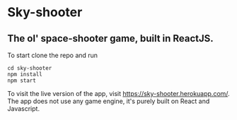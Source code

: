 # Sky-shooter

## The ol' space-shooter game, built in ReactJS.

To start clone the repo and run
```
cd sky-shooter
npm install
npm start
```
To visit the live version of the app, visit https://sky-shooter.herokuapp.com/.      
The app does not use any game engine, it's purely built on React and Javascript.    